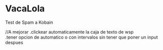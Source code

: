 # VacaLola

Test de Spam a Kobain

//A mejorar
.clickear automaticamente la caja de texto de wsp\
.tener opcion de automatico o con intervalos sin tener que poner un input despues
